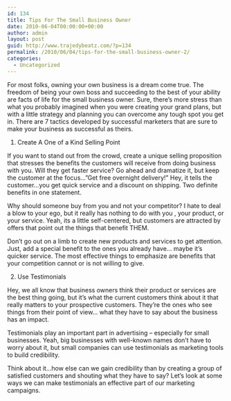 ```yaml
---
id: 134
title: Tips For The Small Business Owner
date: 2010-06-04T00:00:00+00:00
author: admin
layout: post
guid: http://www.trajedybeatz.com/?p=134
permalink: /2010/06/04/tips-for-the-small-business-owner-2/
categories:
  - Uncategorized
---
```

For most folks, owning your own business is a dream come true. The freedom of being your own boss and succeeding to the best of your ability are facts of life for the small business owner. Sure, there&#8217;s more stress than what you probably imagined when you were creating your grand plans, but with a little strategy and planning you can overcome any tough spot you get in. There are 7 tactics developed by successful marketers that are sure to make your business as successful as theirs.

1. Create A One of a Kind Selling Point
  
If you want to stand out from the crowd, create a unique selling proposition that stresses the benefits the customers will receive from doing business with you. Will they get faster service? Go ahead and dramatize it, but keep the customer at the focus&#8230;&#8221;Get free overnight delivery!&#8221; Hey, it tells the customer&#8230;you get quick service and a discount on shipping. Two definite benefits in one statement.

Why should someone buy from you and not your competitor? I hate to deal a blow to your ego, but it really has nothing to do with you , your product, or your service. Yeah, its a little self-centered, but customers are attracted by offers that point out the things that benefit THEM.

Don&#8217;t go out on a limb to create new products and services to get attention. Just, add a special benefit to the ones you already have&#8230; maybe it&#8217;s quicker service. The most effective things to emphasize are benefits that your competition cannot or is not willing to give. 

2. Use Testimonials
  
Hey, we all know that business owners think their product or services are the best thing going, but it&#8217;s what the current customers think about it that really matters to your prospective customers. They&#8217;re the ones who see things from their point of view&#8230; what they have to say about the business has an impact.

Testimonials play an important part in advertising &#8211; especially for small businesses. Yeah, big businesses with well-known names don&#8217;t have to worry about it, but small companies can use testimonials as marketing tools to build credibility.

Think about it&#8230;how else can we gain credibility than by creating a group of satisfied customers and shouting what they have to say? Let&#8217;s look at some ways we can make testimonials an effective part of our marketing campaigns.